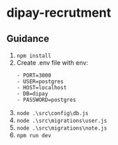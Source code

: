 # **dipay-recrutment**

## Guidance

1. `npm install`
2. Create .env file with env:
    ```
    - PORT=3000
    - USER=postgres
    - HOST=localhost
    - DB=dipay
    - PASSWORD=postgres
    ```
3. `node .\src\config\db.js`
4. `node .\src\migrations\user.js`
5. `node .\src\migrations\note.js`
6. `npm run dev`
